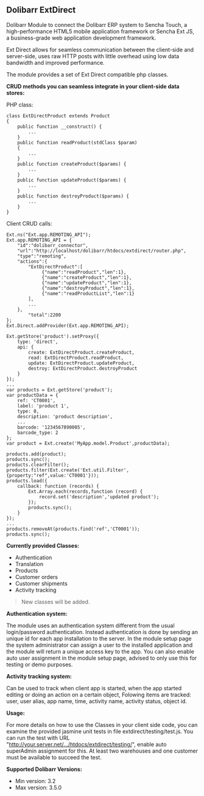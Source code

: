 ## Dolibarr ExtDirect ##

Dolibarr Module to connect the Dolibarr ERP system to Sencha Touch, a high-performance HTML5 mobile application framework or Sencha Ext JS, a business-grade web application development framework.

Ext Direct allows for seamless communication between the client-side and server-side, uses raw HTTP posts with little overhead using low data bandwidth and improved performance.

The module provides a set of Ext Direct compatible php classes. 

**CRUD methods you can seamless integrate in your client-side data stores:**

PHP class:

    class ExtDirectProduct extends Product
    {
    	public function __construct() {
    		...
    	}
    	public function readProduct(stdClass $param)
    	{
    		...
    	}
    	public function createProduct($params) {
    		...
    	}
    	public function updateProduct($params) {
    		...
    	}
    	public function destroyProduct($params) {
    		...
    	}
    }

Client CRUD calls:
	
    
	Ext.ns("Ext.app.REMOTING_API");
    Ext.app.REMOTING_API = {
    	"id":"dolibarr_connector",
    	"url":"http://localhost/dolibarr/htdocs/extdirect/router.php",
    	"type":"remoting",
    	"actions":{
    		"ExtDirectProduct":[
    		     {"name":"readProduct","len":1},
    		     {"name":"createProduct","len":1},
    		     {"name":"updateProduct","len":1},
    		     {"name":"destroyProduct","len":1},
    		     {"name":"readProductList","len":1}
    		],
			...
		},
    		"total":2200
    };
    Ext.Direct.addProvider(Ext.app.REMOTING_API);
    
	Ext.getStore('product').setProxy({
		type: 'direct',
		api: {
			create: ExtDirectProduct.createProduct,
			read: ExtDirectProduct.readProduct,
			update: ExtDirectProduct.updateProduct,
			destroy: ExtDirectProduct.destroyProduct
		}
	});
	...
	var products = Ext.getStore('product');
    var productData = {
    	ref: 'CT0001',
    	label: 'product 1',	
    	type: 0,
    	description: 'product description',
    	...
    	barcode: '1234567890005',
    	barcode_type: 2	
    };
    var product = Ext.create('MyApp.model.Product',productData);
    
    products.add(product);					
    products.sync();
    products.clearFilter();
    products.filter(Ext.create('Ext.util.Filter',{property:"ref",value:'CT0001'}));
    products.load({
    	callback: function (records) {
    		Ext.Array.each(records,function (record) {
    			record.set('description','updated product');
    		});
    		products.sync();
    	}
    });
    ...
    products.removeAt(products.find('ref','CT0001'));
    products.sync();

**Currently provided Classes:**

- Authentication
- Translation
- Products
- Customer orders
- Customer shipments
- Activity tracking


> New classes will be added.

**Authentication system:**

The module uses an authentication system different from the usual login/password authentication. Instead authentication is done by sending an unique id for each app installation to the server. In the module setup page the system administrator can assign a user to the installed application and the module will return a unique access key to the app. You can also enable auto user assignment in the module setup page, advised to only use this for testing or demo purposes.

**Activity tracking system:**

Can be used to track when client app is started, when the app started editing or doing an action on a certain object, Folowing items are tracked: user, user alias, app name, time, activity name, activity status, object id.

**Usage:**

For more details on how to use the Classes in your client side code, you can examine the provided jasmine unit tests in file extdirect/testing/test.js. You can run the test with URL "http://your.server.net/.../htdocs/extdirect/testing/", enable auto superAdmin assignment for this.
At least two warehouses and one customer must be available to succeed the test.

**Supported Dolibarr Versions:**

- Min version:	3.2
- Max version:	3.5.0